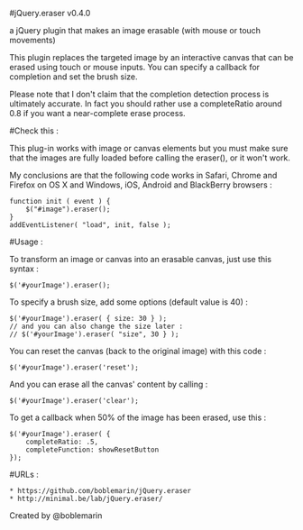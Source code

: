 #jQuery.eraser v0.4.0

a jQuery plugin that makes an image erasable (with mouse or touch movements)

This plugin replaces the targeted image by an interactive canvas that can be erased using touch or mouse inputs. You can specify a callback for completion and set the brush size.

Please note that I don't claim that the completion detection process is ultimately accurate. In fact you should rather use a completeRatio around 0.8 if you want a near-complete erase process.



#Check this :

This plug-in works with image or canvas elements but you must make sure that the images are fully loaded before calling the eraser(), or it won't work.


My conclusions are that the following code works in Safari, Chrome and Firefox on OS X and Windows, iOS, Android and BlackBerry browsers :


	function init ( event ) {
		$("#image").eraser();
	}
	addEventListener( "load", init, false );



#Usage :


To transform an image or canvas into an erasable canvas, just use this syntax :

	$('#yourImage').eraser();


To specify a brush size, add some options (default value is 40) :

	$('#yourImage').eraser( { size: 30 } );
	// and you can also change the size later :
	// $('#yourImage').eraser( "size", 30 } );


You can reset the canvas (back to the original image) with this code :

	$('#yourImage').eraser('reset');


And you can erase all the canvas' content by calling :

	$('#yourImage').eraser('clear');


To get a callback when 50% of the image has been erased, use this :

	$('#yourImage').eraser( {
		completeRatio: .5,
		completeFunction: showResetButton
	});



#URLs :

	* https://github.com/boblemarin/jQuery.eraser
	* http://minimal.be/lab/jQuery.eraser/


Created by @boblemarin